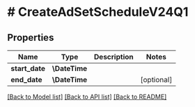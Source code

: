 # # CreateAdSetScheduleV24Q1

## Properties

Name | Type | Description | Notes
------------ | ------------- | ------------- | -------------
**start_date** | **\DateTime** |  |
**end_date** | **\DateTime** |  | [optional]

[[Back to Model list]](../../README.md#models) [[Back to API list]](../../README.md#endpoints) [[Back to README]](../../README.md)
